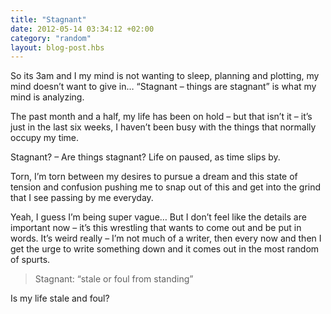 ```yaml
---
title: "Stagnant"
date: 2012-05-14 03:34:12 +02:00
category: "random"
layout: blog-post.hbs
---
```


So its 3am and I my mind is not wanting to sleep, planning and plotting, my mind doesn’t want to give in… “Stagnant – things are stagnant” is what my mind is analyzing.

The past month and a half, my life has been on hold – but that isn’t it – it’s just in the last six weeks, I haven’t been busy with the things that normally occupy my time.

Stagnant? – Are things stagnant? Life on paused, as time slips by.

Torn, I’m torn between my desires to pursue a dream and this state of tension and confusion pushing me to snap out of this and get into the grind that I see passing by me everyday.

Yeah, I guess I’m being super vague… But I don’t feel like the details are important now – it’s this wrestling that wants to come out and be put in words. It’s weird really – I’m not much of a writer, then every now and then I get the urge to write something down and it comes out in the most random of spurts.

> Stagnant: “stale or foul from standing”

Is my life stale and foul?
